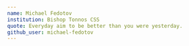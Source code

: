 ```yaml
---
name: Michael Fedotov
institution: Bishop Tonnos CSS
quote: Everyday aim to be better than you were yesterday.
github_user: michael-fedotov
---
```

